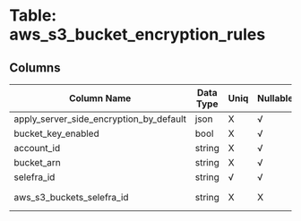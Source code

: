 # Table: aws_s3_bucket_encryption_rules

## Columns 

|  Column Name   |  Data Type  | Uniq | Nullable | Description | 
|  ----  | ----  | ----  | ----  | ---- | 
| apply_server_side_encryption_by_default | json | X | √ |  | 
| bucket_key_enabled | bool | X | √ |  | 
| account_id | string | X | √ |  | 
| bucket_arn | string | X | √ |  | 
| selefra_id | string | √ | √ | random id | 
| aws_s3_buckets_selefra_id | string | X | X | fk to aws_s3_buckets.selefra_id | 


